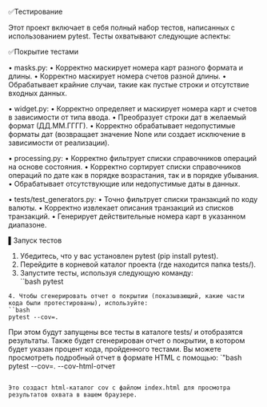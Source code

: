 ✅Тестирование

Этот проект включает в себя полный набор тестов, написанных с использованием pytest. Тесты охватывают следующие аспекты:

✅Покрытие тестами

• masks.py:
  • Корректно маскирует номера карт разного формата и длины.
  • Корректно маскирует номера счетов разной длины.
  • Обрабатывает крайние случаи, такие как пустые строки и отсутствие входных данных.

• widget.py:
  • Корректно определяет и маскирует номера карт и счетов в зависимости от типа ввода.
  • Преобразует строки дат в желаемый формат (ДД.ММ.ГГГГ).
  • Корректно обрабатывает недопустимые форматы дат (возвращает значение None или создает исключение в зависимости от реализации).

• processing.py:
  • Корректно фильтрует списки справочников операций на основе состояния.
  • Корректно сортирует списки справочников операций по дате как в порядке возрастания, так и в порядке убывания.
  • Обрабатывает отсутствующие или недопустимые даты в данных.

• tests/test_generators.py:
  • Точно фильтрует списки транзакций по коду валюты.
  • Корректно извлекает описания транзакций из списков транзакций.
  • Генерирует действительные номера карт в указанном диапазоне.

▌Запуск тестов

1. Убедитесь, что у вас установлен pytest (pip install pytest).
2. Перейдите в корневой каталог проекта (где находится папка tests/).
3. Запустите тесты, используя следующую команду:  
``bash
pytest
 ````
4. Чтобы сгенерировать отчет о покрытии (показывающий, какие части кода были протестированы), используйте: 
``bash
pytest --cov=.
````

При этом будут запущены все тесты в каталоге tests/ и отобразятся результаты. Также будет сгенерирован отчет о покрытии, в котором будет указан процент кода, пройденного тестами. Вы можете просмотреть подробный отчет в формате HTML с помощью:
`"bash
pytest --cov=. --cov-html-отчет
````

Это создаст html-каталог cov с файлом index.html для просмотра результатов охвата в вашем браузере.